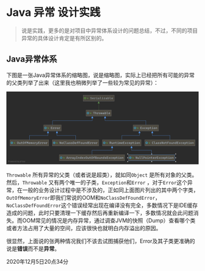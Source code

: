 # Java 异常 设计实践

> 说是实践，更多的是对项目中异常体系设计的问题总结，不过，不同的项目异常的具体设计肯定是有所区别的。

## Java异常体系

下图是一张Java异常体系的缩略图，说是缩略图，实际上已经把所有可能的异常的父类列举了出来（这里我也稍微列举了一些较为常见的异常）：

![异常体系](java_exception.png)

`Throwable` 所有异常的父类（或者说是超类），就如同`Object` 是所有对象的父类。然后，`Throwable` 又有两个唯一的子类，`Exception`和`Error` ，对于`Error`这个异常，在一般的业务设计过程中是不涉及的，正如同上面图片列出的其中两个字类，`OutOfMemoryError`即我们常说的OOM和`NoClassDefFoundError`，`NoClassDefFoundError`这个错误经常出现在编译没有完全，多数情况下是IDE缓存造成的问题，此时只要清理一下缓存然后再重新编译一下，多数情况就会此问题消失。而OOM常见的情况是内存异常，通过调查JVM的快照（Dump）查看哪个类或者方法占用了大量的空间，应该很快也就明白内存溢出的原因。

很显然，上面说的张两种情况我们不该去试图捕获他们，Error及其子类更准确的说是**错误**而不是**异常**。

2020年12月5日20点34分

